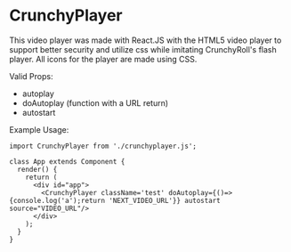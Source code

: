 # CrunchyPlayer
This video player was made with React.JS with the HTML5 video player to support better security and utilize css while imitating CrunchyRoll's flash player. All icons for the player are made using CSS.

Valid Props:
- autoplay
- doAutoplay (function with a URL return)
- autostart

Example Usage:
```
import CrunchyPlayer from './crunchyplayer.js';

class App extends Component {
  render() {
    return (
      <div id="app">
        <CrunchyPlayer className='test' doAutoplay={()=>{console.log('a');return 'NEXT_VIDEO_URL'}} autostart source="VIDEO_URL"/>
      </div>
    );
  }
}
```
